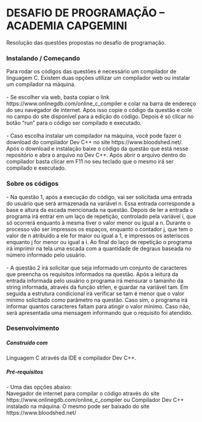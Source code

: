 <h1>DESAFIO DE PROGRAMAÇÃO – ACADEMIA CAPGEMINI</h1>  
Resolução das questões propostas no desafio de programação.<br>
<h3>Instalando / Começando</h3>
Para rodar os códigos das questões é necessário um compilador de linguagem C. Existem duas opções utilizar um compilador web ou instalar um compilador na máquina.<br><br>
- Se escolher via web, basta copiar o link https://www.onlinegdb.com/online_c_compiler e colar na barra de endereço do seu navegador de internet. Após isso copie o código da questão e cole no campo do site disponível para a edição do código. Depois é só clicar no botão “run” para o código ser compilado e executado.<br><br>
- Caso escolha instalar um compilador na máquina, você pode fazer o download do compilador Dev C++ no site https://www.bloodshed.net/. Após o download e instalação baixe o código da questão que está nesse repositório e abra o arquivo no Dev C++. Após abrir o arquivo dentro do compilador basta clicar em F11 no seu teclado que o mesmo irá ser compilado e executado.
<h3>Sobre os códigos</h3>
- Na questão 1, após a execução do código, vai ser solicitada uma entrada do usuário que será armazenada na variável n. Essa entrada corresponde a base e altura da escada mencionada na questão. Depois de ler a entrada o programa irá entrar em um laço de repetição, controlado pela variável i, que só ocorrerá enquanto à mesma tiver o valor menor ou igual a n. Durante o processo vão ser impressos os espaços, enquanto o contador j, que tem o valor de n atribuído a ele for maior ou igual a 1, e impressos os asteriscos enquanto j for menor ou igual a i. Ao final do laço de repetição o programa irá imprimir na tela uma escada com a quantidade de degraus baseada no número informado pelo usuário.<br><br>
- A questão 2 irá solicitar que seja informado um conjunto de caracteres que preencha os requisitos informados na questão. Após a leitura da entrada informada pelo usuário o programa irá mensurar o tamanho da string informada, através da função strlen, e guardar na variável tam. Em seguida a estrutura condicional irá verificar se tam é menor que o valor mínimo solicitado como parâmetro na questão. Caso sim, o programa irá informar quantos caracteres faltam para atingir o valor mínimo. Caso não, será apresentada uma mensagem informando que o requisito foi atendido.
<h3>Desenvolvimento</h3>
<h5>Construído com</h5>
Linguagem C através da IDE e compilador Dev C++.
<h5>Pré-requisitos</h5>
- Uma das opções abaixo:<br>
Navegador de internet para compilar o código através do site https://www.onlinegdb.com/online_c_compiler ou Compilador Dev C++ instalado na máquina. O mesmo pode ser baixado do site https://www.bloodshed.net/

